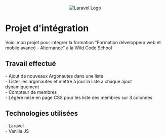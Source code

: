 <p align="center"><img src="https://www.wildcodeschool.com/assets/logo_main-e4f3f744c8e717f1b7df3858dce55a86c63d4766d5d9a7f454250145f097c2fe.png" alt="Laravel Logo"></p>

<h1>Projet d'intégration</h1>
Voici mon projet pour intégrer la formation "Formation développeur web et mobile avancé - Alternance" à la Wild Code School

<h2>Travail effectué</h2>
- Ajout de nouveaux Argonautes dans une liste<br />
- Lister les argonautes et mettre à jour la liste a chaque ajout dynamiquement<br />
- Compteur de membres<br />
- Légère mise en page CSS pour les liste des membres sur 3 colonnes<br />

<h2>Technologies utilisées</h2>
- Laravel<br />
- Vanilla JS